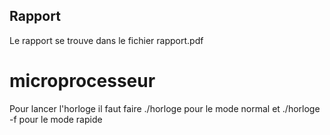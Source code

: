 Rapport
---
Le rapport se trouve dans le fichier rapport.pdf
# microprocesseur
Pour lancer l'horloge il faut faire ./horloge pour le mode normal et ./horloge -f pour le mode rapide
